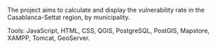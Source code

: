 The project aims to calculate and display the vulnerability rate in the Casablanca-Settat region, by municipality.

Tools: JavaScript, HTML, CSS, QGIS, PostgreSQL, PostGIS, Mapstore, XAMPP, Tomcat, GeoServer.
